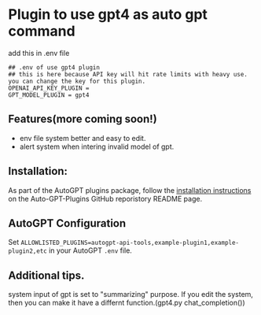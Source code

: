 # Plugin to use gpt4 as auto gpt command
add this in .env file
```
## .env of use gpt4 plugin
## this is here because API key will hit rate limits with heavy use. you can change the key for this plugin.
OPENAI_API_KEY_PLUGIN = 
GPT_MODEL_PLUGIN = gpt4
```

## Features(more coming soon!)
- env file system better and easy to edit. 
- alert system when intering invalid model of gpt.

## Installation:
As part of the AutoGPT plugins package, follow the [installation instructions](https://github.com/Significant-Gravitas/Auto-GPT-Plugins) on the Auto-GPT-Plugins GitHub reporistory README page.

## AutoGPT Configuration
Set `ALLOWLISTED_PLUGINS=autogpt-api-tools,example-plugin1,example-plugin2,etc` in your AutoGPT `.env` file.

## Additional tips.
system input of gpt is set to "summarizing" purpose. If you edit the system, then you can make it have a differnt function.(gpt4.py chat_completion())